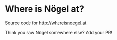 # Where is Nögel at?

Source code for http://whereisnoegel.at

Think you saw Nögel somewhere else? Add your PR!

